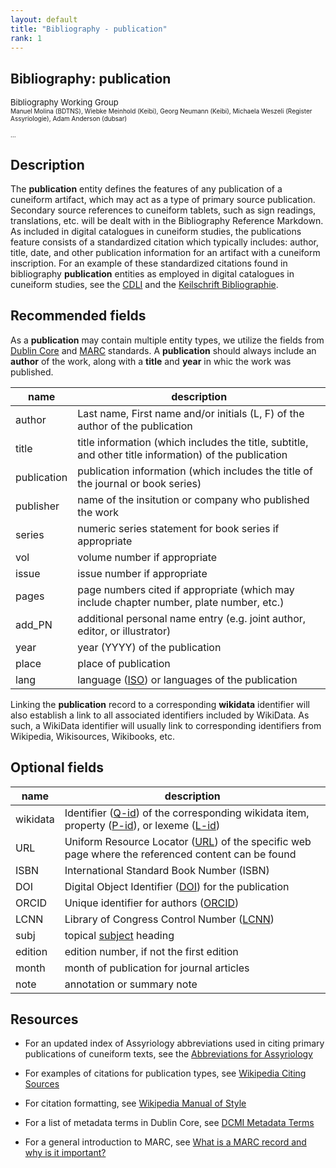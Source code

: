 ```yaml
---
layout: default
title: "Bibliography - publication"
rank: 1
---
```


## Bibliography: publication

<font size=2>Bibliography Working Group</font></br><font size=1>Manuel Molina (BDTNS), Wiebke Meinhold (Keibi), Georg Neumann (Keibi), Michaela Weszeli (Register Assyriologie), Adam Anderson (dubsar)

… </font>

## Description
The **publication** entity defines the features of any publication of a cuneiform artifact, which may act as a type of primary source publication. Secondary source references to cuneiform tablets, such as sign readings, translations, etc. will be dealt with in the Bibliography Reference Markdown. As included in digital catalogues in cuneiform studies, the publications feature consists of a standardized citation which typically includes: author, title, date, and other publication information for an artifact with a cuneiform inscription. For an example of these standardized citations found in bibliography **publication** entities as employed in digital catalogues in cuneiform studies, see the [CDLI](https://cdli.ox.ac.uk/wiki/abbreviations_for_assyriology) and the [Keilschrift Bibliographie](https://vergil.uni-tuebingen.de/keibi/index.php?r=volume/list). 

## Recommended fields
As a **publication** may contain multiple entity types, we utilize the fields from [Dublin Core](https://www.dublincore.org/specifications/dublin-core/dcmi-terms/#terms-bibliographicCitation) and [MARC](https://www.loc.gov/marc/umb/um01to06.html) standards. A **publication** should always include an **author** of the work, along with a **title** and **year** in whic the work was published. 

name | description
-----|---------------
author | Last name, First name and/or initials (L, F) of the author of the publication
title | title information (which includes the title, subtitle, and other title information) of the publication
publication | publication information (which includes the title of the journal or book series)
publisher | name of the insitution or company who published the work
series | numeric series statement for book series if appropriate
vol | volume number if appropriate
issue | issue number if appropriate
pages | page numbers cited if appropriate (which may include chapter number, plate number, etc.)
add_PN | additional personal name entry (e.g. joint author, editor, or illustrator)
year | year (YYYY) of the publication
place | place of publication
lang | language ([ISO](https://en.wikipedia.org/wiki/List_of_ISO_639-1_codes)) or languages of the publication

Linking the **publication** record to a corresponding **wikidata** identifier will also establish a link to all associated identifiers included by WikiData. As such, a WikiData identifier will usually link to corresponding identifiers from Wikipedia, Wikisources, Wikibooks, etc.

## Optional fields

name | description
-----|--------------
wikidata | Identifier ([Q-id](https://www.wikidata.org/wiki/Q43649390)) of the corresponding wikidata item, property ([P-id](https://www.wikidata.org/wiki/Q18616576)), or lexeme ([L-id](https://www.wikidata.org/wiki/Q51885771))
URL | Uniform Resource Locator ([URL](https://en.wikipedia.org/wiki/URL)) of the specific web page where the referenced content can be found
ISBN | International Standard Book Number (ISBN)
DOI | Digital Object Identifier ([DOI](https://en.wikipedia.org/wiki/Digital_object_identifier)) for the publication
ORCID | Unique identifier for authors ([ORCID](https://info.orcid.org/documentation/))
LCNN | Library of Congress Control Number ([LCNN](https://en.wikipedia.org/w/index.php?title=Library_of_Congress_Control_Number&oldid=1078490046))
subj | topical [subject](https://en.wikipedia.org/wiki/Subject_(documents)) heading
edition | edition number, if not the first edition
month | month of publication for journal articles
note | annotation or summary note

## Resources
* For an updated index of Assyriology abbreviations used in citing primary publications of cuneiform texts, see the [Abbreviations for Assyriology](https://cdli.ox.ac.uk/wiki/abbreviations_for_assyriology)

* For examples of citations for publication types, see [Wikipedia Citing Sources](https://en.wikipedia.org/wiki/Wikipedia:Citing_sources#Examples)

* For citation formatting, see [Wikipedia Manual of Style](https://en.wikipedia.org/wiki/Wikipedia:Manual_of_Style)

* For a list of metadata terms in Dublin Core, see [DCMI Metadata Terms](https://www.dublincore.org/specifications/dublin-core/dcmi-terms/#terms-bibliographicCitation) 

* For a general introduction to MARC, see [What is a MARC record and why is it important?](https://www.loc.gov/marc/umb/um01to06.html)
